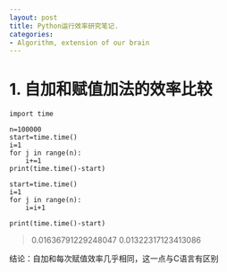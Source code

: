```yaml
---
layout: post
title: Python运行效率研究笔记.
categories:
- Algorithm, extension of our brain
---
```



# 1. 自加和赋值加法的效率比较

```
import time

n=100000
start=time.time()
i=1
for j in range(n):
    i+=1
print(time.time()-start)

start=time.time()
i=1
for j in range(n):
    i=i+1

print(time.time()-start)
```


>0.01636791229248047
0.01322317123413086

结论：自加和每次赋值效率几乎相同，这一点与C语言有区别
